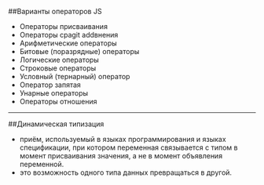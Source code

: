 ##Варианты операторов JS
- Операторы присваивания
- Операторы сраgit addвнения
- Арифметические операторы
- Битовые (поразрядные) операторы
- Логические операторы
- Строковые операторы
- Условный (тернарный) оператор
- Оператор запятая
- Унарные операторы
- Операторы отношения

***

##Динамическая типизация

 - приём, используемый в языках программирования и языках спецификации, при котором переменная связывается с типом в момент присваивания значения, а не в момент объявления переменной. 
 - это возможность одного типа данных превращаться в другой.